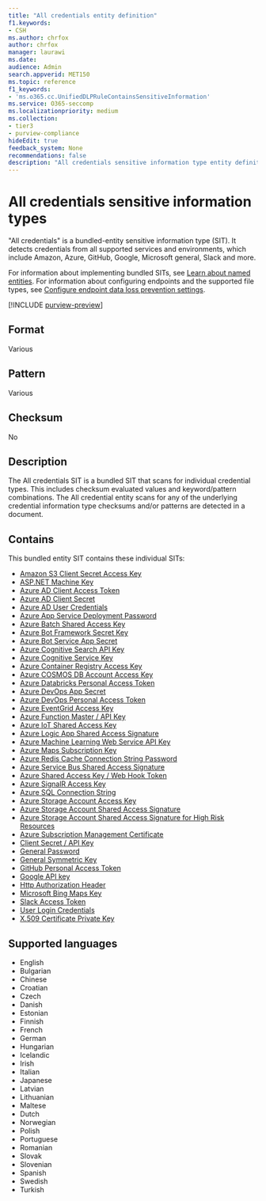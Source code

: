 ```yaml
---
title: "All credentials entity definition"
f1.keywords:
- CSH
ms.author: chrfox
author: chrfox
manager: laurawi
ms.date:
audience: Admin
search.appverid: MET150
ms.topic: reference
f1_keywords:
- 'ms.o365.cc.UnifiedDLPRuleContainsSensitiveInformation'
ms.service: O365-seccomp
ms.localizationpriority: medium
ms.collection:
- tier3
- purview-compliance
hideEdit: true
feedback_system: None
recommendations: false
description: "All credentials sensitive information type entity definition."
---
```


# All credentials sensitive information types

"All credentials" is a bundled-entity sensitive information type (SIT). It detects credentials from all supported services and environments, which include Amazon, Azure, GitHub, Google, Microsoft general, Slack and more.

For information about implementing bundled SITs, see [Learn about named entities](microsoft-365/compliance/named-entities-learn.md). For information about configuring endpoints and the supported file types, see [Configure endpoint data loss prevention settings](microsoft-365/compliance/dlp-configure-endpoint-settings.md#advanced-classification-scanning-and-protection).


[!INCLUDE [purview-preview](../includes/purview-preview.md)]

## Format

Various

## Pattern

Various

## Checksum

No

## Description

The All credentials SIT is a bundled SIT that scans for individual credential types. This includes checksum evaluated values and keyword/pattern combinations. The All credential entity scans for any of the underlying credential information type checksums and/or patterns are detected in a document.



## Contains

This bundled entity SIT contains these individual SITs:

- [Amazon S3 Client Secret Access Key](sit-defn-amazon-s3-client-secret-access-key.md)
- [ASP.NET Machine Key](sit-defn-asp-net-machine-key.md) 
- [Azure AD Client Access Token](sit-defn-azure-ad-client-access-token.md) 
- [Azure AD Client Secret](sit-defn-azure-ad-client-secret.md) 
- [Azure AD User Credentials](sit-defn-azure-ad-user-credentials.md)
- [Azure App Service Deployment Password](sit-defn-azure-app-service-deployment-password.md)
- [Azure Batch Shared Access Key](sit-defn-azure-batch-shared-access-key.md) 
- [Azure Bot Framework Secret Key](sit-defn-azure-bot-framework-secret-key.md) 
- [Azure Bot Service App Secret](sit-defn-azure-bot-service-app-secret.md) 
- [Azure Cognitive Search API Key](sit-defn-azure-cognitive-search-api-key.md) 
- [Azure Cognitive Service Key](sit-defn-azure-cognitive-service-key.md) 
- [Azure Container Registry Access Key](sit-defn-azure-container-registry-access-key.md) 
- [Azure COSMOS DB Account Access Key](sit-defn-azure-cosmos-db-account-access-key.md)
- [Azure Databricks Personal Access Token](sit-defn-azure-databricks-personal-access-token.md)
- [Azure DevOps App Secret](sit-defn-azure-devops-app-secret.md) 
- [Azure DevOps Personal Access Token](sit-defn-azure-devops-personal-access-token.md) 
- [Azure EventGrid Access Key](sit-defn-azure-eventgrid-access-key.md) 
- [Azure Function Master / API Key](sit-defn-azure-function-master-api-key.md) 
- [Azure IoT Shared Access Key](sit-defn-azure-iot-shared-access-key.md)
- [Azure Logic App Shared Access Signature](sit-defn-azure-logic-app-shared-access-signature.md)
- [Azure Machine Learning Web Service API Key](sit-defn-azure-machine-learning-web-service-api-key.md) 
- [Azure Maps Subscription Key](sit-defn-azure-maps-subscription-key.md) 
- [Azure Redis Cache Connection String Password](sit-defn-azure-redis-cache-connection-string-password.md)
- [Azure Service Bus Shared Access Signature](sit-defn-azure-service-bus-shared-access-signature.md) 
- [Azure Shared Access Key / Web Hook Token](sit-defn-azure-shared-access-key-web-hook-token.md)
- [Azure SignalR Access Key](sit-defn-azure-signalr-access-key.md) 
- [Azure SQL Connection String](sit-defn-azure-sql-connection-string.md)
- [Azure Storage Account Access Key](sit-defn-azure-storage-account-access-key.md)
- [Azure Storage Account Shared Access Signature](sit-defn-azure-storage-account-shared-access-signature.md) 
- [Azure Storage Account Shared Access Signature for High Risk Resources](sit-defn-azure-storage-account-shared-access-signature-high-risk-resources.md) 
- [Azure Subscription Management Certificate](sit-defn-azure-subscription-management-certificate.md) 
- [Client Secret / API Key](sit-defn-client-secret-api-key.md)
- [General Password](sit-defn-general-password.md) 
- [General Symmetric Key](sit-defn-general-symmetric-key.md)
- [GitHub Personal Access Token](sit-defn-github-personal-access-token.md)
- [Google API key](sit-defn-google-api-key.md) 
- [Http Authorization Header](sit-defn-http-authorization-header.md)
- [Microsoft Bing Maps Key](sit-defn-google-api-key.md)
- [Slack Access Token](sit-defn-slack-access-token.md) 
- [User Login Credentials](sit-defn-user-login-credentials.md)
- [X.509 Certificate Private Key](sit-defn-x-509-certificate-private-key.md)

## Supported languages

- English
- Bulgarian
- Chinese
- Croatian
- Czech
- Danish
- Estonian
- Finnish
- French
- German
- Hungarian
- Icelandic
- Irish
- Italian
- Japanese
- Latvian
- Lithuanian
- Maltese
- Dutch
- Norwegian
- Polish
- Portuguese
- Romanian
- Slovak
- Slovenian
- Spanish
- Swedish
- Turkish
